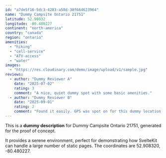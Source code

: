 ```yaml
---
id: "a7de5f16-5dc3-4283-a58d-38f664623964"
name: "Dummy Campsite Ontario 21751"
latitude: 52.90832
longitude: -80.480227
continent: "north-america"
country: "canada"
region: "ontario"
amenities:
  - "hiking"
  - "cell-service"
  - "ATV-access"
  - "water"
images:
  - "https://res.cloudinary.com/demo/image/upload/v1/sample.jpg"
reviews:
  - author: "Dummy Reviewer A"
    date: "2025-07-02"
    rating: 3
    comment: "A nice, quiet dummy spot with some basic amenities."
  - author: "Dummy Reviewer B"
    date: "2025-09-01"
    rating: 2
    comment: "Found it easily. GPS was spot on for this dummy location."
---
```


This is a **dummy description** for Dummy Campsite Ontario 21751, generated for the proof of concept.

It provides a serene environment, perfect for demonstrating how SvelteKit can handle a large number of static pages. The coordinates are 52.908320, -80.480227.
